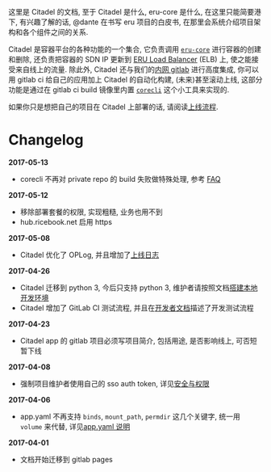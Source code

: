 这里是 Citadel 的文档, 至于 Citadel 是什么, eru-core 是什么, 在这里只能简要港下, 有兴趣了解的话, @dante 在书写 eru 项目的白皮书, 在那里会系统介绍项目架构和各个组件之间的关系.

Citadel 是容器平台的各种功能的一个集合, 它负责调用 [`eru-core`](http://gitlab.ricebook.net/platform/core) 进行容器的创建和删除, 还负责把容器的 SDN IP 更新到 [ERU Load Balancer](http://gitlab.ricebook.net/platform/erulb3/) (ELB) 上, 使之能接受来自线上的流量. 除此外, Citadel 还与我们的[内网 gitlab](http://gitlab.ricebook.net/) 进行高度集成, 你可以用 gitlab ci 给自己的应用加上 Citadel 的自动化构建, (未来)甚至滚动上线, 这部分功能是通过在 gitlab ci build 镜像里内置 [`corecli`](http://gitlab.ricebook.net/platform/corecli/) 这个小工具来实现的.

如果你只是想把自己的项目在 Citadel 上部署的话, 请阅读[上线流程](docs/user-docs/setup.md).

Changelog
==========

__2017-05-13__

  + corecli 不再对 private repo 的 build 失败做特殊处理, 参考 [FAQ](docs/user-docs/FAQ.md#fork-项目到自己的仓库以后就无法在-citadel-上-build-了?)

__2017-05-12__

  + 移除部署套餐的权限, 实现粗糙, 业务也用不到
  + hub.ricebook.net 启用 https

__2017-05-08__

  + Citadel 优化了 OPLog, 并且增加了[上线日志](http://citadel.ricebook.net/oplog/release)

__2017-04-26__

  + Citadel 迁移到 python 3, 今后只支持 python 3, 维护者请按照文档[搭建本地开发环境](docs/dev-docs/deploy.md)
  + Citadel 增加了 GitLab CI 测试流程, 并且在[开发者文档](docs/dev-docs/deploy.md)描述了开发测试流程

__2017-04-23__

  + Citadel app 的 gitlab 项目必须写项目简介, 包括用途, 是否影响线上, 可否短暂下线

__2017-04-08__

  +  强制项目维护者使用自己的 sso auth token, 详见[安全与权限](docs/user-docs/security-and-permissions.md)

__2017-04-06__

  + app.yaml 不再支持 `binds`, `mount_path`, `permdir` 这几个关键字, 统一用 `volume` 来代替, 详见[app.yaml 说明](docs/user-docs/specs.md#卧槽好长啊快解释一下)

__2017-04-01__

  + 文档开始迁移到 gitlab pages
